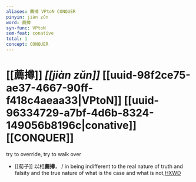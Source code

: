```yaml
---
aliases: 薦撙 VPtoN CONQUER
pinyin: jiàn zǔn
word: 薦撙
syn-func: VPtoN
sem-feat: conative
total: 1
concept: CONQUER 
---
```

# [[薦撙]] *[[jiàn zǔn]]*  [[uuid-98f2ce75-ae37-4667-90ff-f418c4aeaa33|VPtoN]] [[uuid-96334729-a7bf-4d6b-8324-149056b8196c|conative]] [[CONQUER]]
try to override, try to walk over
 - [[荀子]] 以相**薦撙**，
                     / in being indifferent to the real nature of truth and falsity and the true nature of what is the case and what is not,[HXWD](https://hxwd.org/textview.html?location=KR3a0002_tls_008-5a.36)